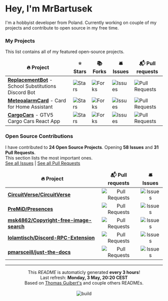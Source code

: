 <h1>Hey, I'm MrBartusek</h1>

<p>I'm a hobbyist developer from Poland. Currently working on couple of my projects and contribute to open source in my free time.</p>

<h3>My Projects</h3>
<p>This list contains all of my featured open-source projects.</p>
<table>
	<thead align="center">
		<tr border: none;>
		<td><b>🔥 Project</b></td>
		<td><b>⭐ Stars</b></td>
		<td><b>📚 Forks</b></td>
		<td><b>🛎 Issues</b></td>
		<td><b>📬 Pull requests</b></td>
	</tr>
	</thead>
	<tbody>
	  <tr>
			<td><a href="https://github.com/ReplacementBot&#x2F;ReplacementBot"><b>ReplacementBot</b></a> - School Substitutions Discord Bot</td>
			<td><img alt="Stars" src="https://img.shields.io/github/stars/ReplacementBot&#x2F;ReplacementBot?style=flat-square&labelColor=343b41"/></td>
			<td><img alt="Forks" src="https://img.shields.io/github/forks/ReplacementBot&#x2F;ReplacementBot?style=flat-square&labelColor=343b41"/></td>
			<td><img alt="Issues" src="https://img.shields.io/github/issues/ReplacementBot&#x2F;ReplacementBot?style=flat-square&labelColor=343b41"/></td>
			<td><img alt="Pull Requests" src="https://img.shields.io/github/issues-pr/ReplacementBot&#x2F;ReplacementBot?style=flat-square&labelColor=343b41"/></td>
		</tr>
	  <tr>
			<td><a href="https://github.com/MrBartusek&#x2F;MeteoalarmCard"><b>MeteoalarmCard</b></a> - Card for Home Assistant</td>
			<td><img alt="Stars" src="https://img.shields.io/github/stars/MrBartusek&#x2F;MeteoalarmCard?style=flat-square&labelColor=343b41"/></td>
			<td><img alt="Forks" src="https://img.shields.io/github/forks/MrBartusek&#x2F;MeteoalarmCard?style=flat-square&labelColor=343b41"/></td>
			<td><img alt="Issues" src="https://img.shields.io/github/issues/MrBartusek&#x2F;MeteoalarmCard?style=flat-square&labelColor=343b41"/></td>
			<td><img alt="Pull Requests" src="https://img.shields.io/github/issues-pr/MrBartusek&#x2F;MeteoalarmCard?style=flat-square&labelColor=343b41"/></td>
		</tr>
	  <tr>
			<td><a href="https://github.com/MrBartusek&#x2F;CargoCars"><b>CargoCars</b></a> - GTV5 Cargo Cars React App</td>
			<td><img alt="Stars" src="https://img.shields.io/github/stars/MrBartusek&#x2F;CargoCars?style=flat-square&labelColor=343b41"/></td>
			<td><img alt="Forks" src="https://img.shields.io/github/forks/MrBartusek&#x2F;CargoCars?style=flat-square&labelColor=343b41"/></td>
			<td><img alt="Issues" src="https://img.shields.io/github/issues/MrBartusek&#x2F;CargoCars?style=flat-square&labelColor=343b41"/></td>
			<td><img alt="Pull Requests" src="https://img.shields.io/github/issues-pr/MrBartusek&#x2F;CargoCars?style=flat-square&labelColor=343b41"/></td>
		</tr>
	</tbody>
</table>

<h3>Open Source Contributions</h3>
<p>
	I have contributed to <b>24 Open Source Projects</b>. 
	Opening <b>58 Issues</b> and <b>31 Pull Requests</b>.<br>
	This section lists the most important ones.<br>
	<a href="https://github.com/issues?q=is%3Aissue+author%3AMrBartusek">See all Issues</a> | <a href="https://github.com/pulls?q=is%3Apr+author%3AMrBartusek">See all Pull Requests</a>
<table>
	<thead align="center">
		<tr border: none;>
		<td><b>🔥 Project</b></td>
		<td><b>📬 Pull requests</b></td>
		<td><b>🛎 Issues</b></td>
	</tr>
	</thead>
	<tbody>
	  <tr>
			<td><a href="https://github.com/CircuitVerse&#x2F;CircuitVerse"><b>CircuitVerse&#x2F;CircuitVerse</b></a></td>
			<td align="center"><img  alt="Pull Requests" src="https://img.shields.io/badge/pull%20requests-15-blueviolet?style=flat-square&labelColor=343b41"/></td>
			<td align="center"><img alt="Issues" src="https://img.shields.io/badge/issues-32-blue?style=flat-square&labelColor=343b41"/></td>
		</tr>
	  <tr>
			<td><a href="https://github.com/PreMiD&#x2F;Presences"><b>PreMiD&#x2F;Presences</b></a></td>
			<td align="center"><img  alt="Pull Requests" src="https://img.shields.io/badge/pull%20requests-8-blueviolet?style=flat-square&labelColor=343b41"/></td>
			<td align="center"><img alt="Issues" src="https://img.shields.io/badge/issues-1-blue?style=flat-square&labelColor=343b41"/></td>
		</tr>
	  <tr>
			<td><a href="https://github.com/msk4862&#x2F;Copyright-free-image-search"><b>msk4862&#x2F;Copyright-free-image-search</b></a></td>
			<td align="center"><img  alt="Pull Requests" src="https://img.shields.io/badge/pull%20requests-3-blueviolet?style=flat-square&labelColor=343b41"/></td>
			<td align="center"><img alt="Issues" src="https://img.shields.io/badge/issues-0-blue?style=flat-square&labelColor=343b41"/></td>
		</tr>
	  <tr>
			<td><a href="https://github.com/lolamtisch&#x2F;Discord-RPC-Extension"><b>lolamtisch&#x2F;Discord-RPC-Extension</b></a></td>
			<td align="center"><img  alt="Pull Requests" src="https://img.shields.io/badge/pull%20requests-2-blueviolet?style=flat-square&labelColor=343b41"/></td>
			<td align="center"><img alt="Issues" src="https://img.shields.io/badge/issues-1-blue?style=flat-square&labelColor=343b41"/></td>
		</tr>
	  <tr>
			<td><a href="https://github.com/pmarsceill&#x2F;just-the-docs"><b>pmarsceill&#x2F;just-the-docs</b></a></td>
			<td align="center"><img  alt="Pull Requests" src="https://img.shields.io/badge/pull%20requests-1-blueviolet?style=flat-square&labelColor=343b41"/></td>
			<td align="center"><img alt="Issues" src="https://img.shields.io/badge/issues-2-blue?style=flat-square&labelColor=343b41"/></td>
		</tr>
	</tbody>
</table>

------------
<p align="center">
	This <i>README</i> is automaticly generated <b>every 3 hours</b>!<br>
	Last refresh: <b>Monday, 3 May, 20:20 CEST</b><br>
	Based on <a href="https://github.com/thmsgbrt/thmsgbrt">Thomas Guibert's</a> and couple others READMEs.<br><br>
	<img alt="build" src="https://github.com/MrBartusek/MrBartusek/workflows/README%20build/badge.svg" />
</p>
